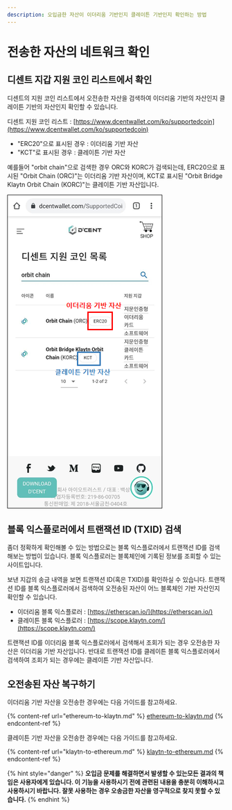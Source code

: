 ```yaml
---
description: 오입금한 자산이 이더리움 기반인지 클레이튼 기반인지 확인하는 방법
---
```


# 전송한 자산의 네트워크 확인

## 디센트 지갑 지원 코인 리스트에서 확인

디센트의 지원 코인 리스트에서 오전송한 자산을 검색하여 이더리움 기반의 자산인지 클레이튼 기반의 자산인지 확인할 수 있습니다.&#x20;

디센트 지원 코인 리스트 : [https://www.dcentwallet.com/ko/supportedcoin](https://www.dcentwallet.com/ko/supportedcoin)

* "ERC20"으로 표시된 경우 : 이더리움 기반 자산
* "KCT"로 표시된 경우 : 클레이튼 기반 자산

예를들어 "orbit chain"으로 검색한 경우 ORC와 KORC가 검색되는데, ERC20으로 표시된 "Orbit Chain (ORC)"는 이더리움 기반 자산이며, KCT로 표시된 "Orbit Bridge Klaytn Orbit Chain (KORC)"는 클레이튼 기반 자산입니다.

<div align="left">

<img src="../.gitbook/assets/image (226).png" alt="">

</div>

## 블록 익스플로러에서 트랜잭션 ID (TXID) 검색

좀더 정확하게 확인해볼 수 있는 방법으로는 블록 익스플로러에서 트랜잭션 ID를 검색해보는 방법이 있습니다. 블록 익스플로러는 블록체인에 기록된 정보를 조회할 수 있는 사이트입니다.

보낸 지갑의 송금 내역을 보면 트랜잭션 ID(혹은 TXID)를 확인하실 수 있습니다. 트랜잭션 ID를 블록 익스플로러에서 검색하여 오전송된 자산이 어느 블록체인 기반 자산인지 확인할 수 있습니다.

* 이더리움 블록 익스플로러 : [https://etherscan.io/](https://etherscan.io/)
* 클레이튼 블록 익스플로러 : [https://scope.klaytn.com/](https://scope.klaytn.com/)

트랜잭션 ID를 이더리움 블록 익스플로러에서 검색해서 조회가 되는 경우 오전송한 자산은 이더리움 기반 자산입니다. 반대로 트랜잭션 ID를 클레이튼 블록 익스플로러에서 검색하여 조회가 되는 경우에는 클레이튼 기반 자산입니다.

## 오전송된 자산 복구하기

이더리움 기반 자산을 오전송한 경우에는 다음 가이드를 참고하세요.

{% content-ref url="ethereum-to-klaytn.md" %}
[ethereum-to-klaytn.md](ethereum-to-klaytn.md)
{% endcontent-ref %}

클레이튼 기반 자산을 오전송한 경우에는 다음 가이드를 참고하세요.

{% content-ref url="klaytn-to-ethereum.md" %}
[klaytn-to-ethereum.md](klaytn-to-ethereum.md)
{% endcontent-ref %}

{% hint style="danger" %}
**오입금 문제를 해결하면서 발생할 수 있는모든 결과의 책임은 사용자에게 있습니다. 이 기능을 사용하시기 전에 관련된 내용을 충분히 이해하시고 사용하시기 바랍니다. 잘못 사용하는 경우 오송금한 자산을 영구적으로 찾지 못할 수 있습니다.**
{% endhint %}
